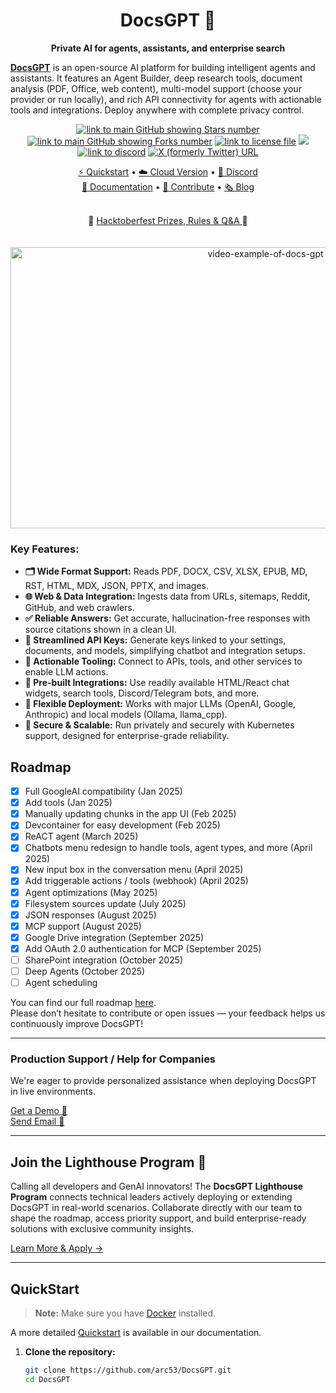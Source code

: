 <h1 align="center">
  DocsGPT 🦖
</h1>

<p align="center">
  <strong>Private AI for agents, assistants, and enterprise search</strong>
</p>

<p align="left">
  <strong><a href="https://www.docsgpt.cloud/">DocsGPT</a></strong> is an open-source AI platform for building intelligent agents and assistants. It features an Agent Builder, deep research tools, document analysis (PDF, Office, web content), multi-model support (choose your provider or run locally), and rich API connectivity for agents with actionable tools and integrations. Deploy anywhere with complete privacy control.
</p>

<div align="center">
  
  <a href="https://github.com/arc53/DocsGPT">![link to main GitHub showing Stars number](https://img.shields.io/github/stars/arc53/docsgpt?style=social)</a>
  <a href="https://github.com/arc53/DocsGPT">![link to main GitHub showing Forks number](https://img.shields.io/github/forks/arc53/docsgpt?style=social)</a>
  <a href="https://github.com/arc53/DocsGPT/blob/main/LICENSE">![link to license file](https://img.shields.io/github/license/arc53/docsgpt)</a>
  <a href="https://www.bestpractices.dev/projects/9907"><img src="https://www.bestpractices.dev/projects/9907/badge"></a>
  <a href="https://discord.gg/n5BX8dh8rU">![link to discord](https://img.shields.io/discord/1070046503302877216)</a>
  <a href="https://x.com/docsgptai">![X (formerly Twitter) URL](https://img.shields.io/twitter/follow/docsgptai)</a>

<a href="https://docs.docsgpt.cloud/quickstart">⚡️ Quickstart</a> • <a href="https://app.docsgpt.cloud/">☁️ Cloud Version</a> • <a href="https://discord.gg/n5BX8dh8rU">💬 Discord</a>
<br>
<a href="https://docs.docsgpt.cloud/">📖 Documentation</a> • <a href="https://github.com/arc53/DocsGPT/blob/main/CONTRIBUTING.md">👫 Contribute</a> • <a href="https://blog.docsgpt.cloud/">🗞 Blog</a>
<br>

</div>

<div align="center">
  <br>
🎃 <a href="https://github.com/arc53/DocsGPT/blob/main/HACKTOBERFEST.md"> Hacktoberfest Prizes, Rules & Q&A </a> 🎃
  <br><br>
</div>

<div align="center">
  <br>
<img src="https://d3dg1063dc54p9.cloudfront.net/videos/demov7.gif" alt="video-example-of-docs-gpt" width="800" height="450">
</div>

<h3 align="left">
  <strong>Key Features:</strong>
</h3>

<ul align="left">
  <li><strong>🗂️ Wide Format Support:</strong> Reads PDF, DOCX, CSV, XLSX, EPUB, MD, RST, HTML, MDX, JSON, PPTX, and images.</li>
  <li><strong>🌐 Web & Data Integration:</strong> Ingests data from URLs, sitemaps, Reddit, GitHub, and web crawlers.</li>
  <li><strong>✅ Reliable Answers:</strong> Get accurate, hallucination-free responses with source citations shown in a clean UI.</li>
  <li><strong>🔑 Streamlined API Keys:</strong> Generate keys linked to your settings, documents, and models, simplifying chatbot and integration setups.</li>
  <li><strong>🔗 Actionable Tooling:</strong> Connect to APIs, tools, and other services to enable LLM actions.</li>
  <li><strong>🧩 Pre-built Integrations:</strong> Use readily available HTML/React chat widgets, search tools, Discord/Telegram bots, and more.</li>
  <li><strong>🔌 Flexible Deployment:</strong> Works with major LLMs (OpenAI, Google, Anthropic) and local models (Ollama, llama_cpp).</li>
  <li><strong>🏢 Secure & Scalable:</strong> Run privately and securely with Kubernetes support, designed for enterprise-grade reliability.</li>
</ul>

## Roadmap

- [x] Full GoogleAI compatibility (Jan 2025)
- [x] Add tools (Jan 2025)
- [x] Manually updating chunks in the app UI (Feb 2025)
- [x] Devcontainer for easy development (Feb 2025)
- [x] ReACT agent (March 2025)
- [x] Chatbots menu redesign to handle tools, agent types, and more (April 2025)
- [x] New input box in the conversation menu (April 2025)
- [x] Add triggerable actions / tools (webhook) (April 2025)
- [x] Agent optimizations (May 2025)
- [x] Filesystem sources update (July 2025)
- [x] JSON responses (August 2025)
- [x] MCP support (August 2025)
- [x] Google Drive integration (September 2025)
- [x] Add OAuth 2.0 authentication for MCP (September 2025)
- [ ] SharePoint integration (October 2025)
- [ ] Deep Agents (October 2025)
- [ ] Agent scheduling

You can find our full roadmap [here](https://github.com/orgs/arc53/projects/2).  
Please don’t hesitate to contribute or open issues — your feedback helps us continuously improve DocsGPT!

---

### Production Support / Help for Companies

We're eager to provide personalized assistance when deploying DocsGPT in live environments.

[Get a Demo 👋](https://www.docsgpt.cloud/contact)  
[Send Email 📧](mailto:support@docsgpt.cloud?subject=DocsGPT%20support%2Fsolutions)

---

## Join the Lighthouse Program 🌟

Calling all developers and GenAI innovators! The **DocsGPT Lighthouse Program** connects technical leaders actively deploying or extending DocsGPT in real-world scenarios. Collaborate directly with our team to shape the roadmap, access priority support, and build enterprise-ready solutions with exclusive community insights.

[Learn More & Apply →](https://docs.google.com/forms/d/1KAADiJinUJ8EMQyfTXUIGyFbqINNClNR3jBNWq7DgTE)

---

## QuickStart

> **Note:** Make sure you have [Docker](https://docs.docker.com/engine/install/) installed.

A more detailed [Quickstart](https://docs.docsgpt.cloud/quickstart) is available in our documentation.

1. **Clone the repository:**
   ```bash
   git clone https://github.com/arc53/DocsGPT.git
   cd DocsGPT
